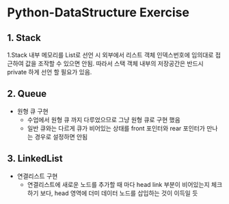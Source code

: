 # Python-DataStructure Exercise

## 1. Stack
1.Stack 내부 메모리를 List로 선언 시 외부에서 리스트 객체 인덱스번호에 임의대로 접근하여 값을 조작할 수 있으면 안됨. 따라서 스택 객체 내부의 저장공간은 반드시 private 하게 선언 할 필요가 있음.

## 2. Queue
- 원형 큐 구현
    - 수업에서 원형 큐 까지 다루었으므로 그냥 원형 큐로 구현 했음
    - 일반 큐와는 다르게 큐가 비어있는 상태를 front 포인터와 rear 포인터가 만나는 경우로 설정하면 안됨

## 3. LinkedList
- 연결리스트 구현
    - 연결리스트에 새로운 노드를 추가할 때 마다 head link 부분이 비어있는지 체크하기 보다, head 영역에 더미 데이터 노드를 삽입하는 것이 이득일 듯